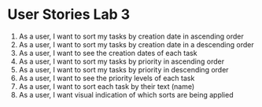 

# User Stories Lab 3 

1. As a user, I want to sort my tasks by creation date in ascending order
2. As a user, I want to sort my tasks by creation date in a descending order
3. As a user, I want to see the creation dates of each task
4. As a user, I want to sort my tasks by priority in ascending order
5. As a user, I want to sort my tasks by priority in descending order
6. As a user, I want to see the priority levels of each task
7. As a user, I want to sort each task by their text (name)
8. As a user, I want visual indication of which sorts are being applied
